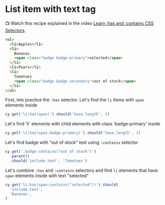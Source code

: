 # List item with text tag

<!-- fiddle List item has span with text -->

📺 Watch this recipe explained in the video [Learn :has and :contains CSS Selectors](https://youtu.be/Pxw7smb1Vyw).

```html
<ul>
  <li>Apples</li>
  <li>
    Bananas
    <span class="badge badge-primary">selected</span>
  </li>
  <li>Pears</li>
  <li>
    Tomatoes
    <span class="badge badge-secondary">out of stock</span>
  </li>
</ul>
```

First, lets practice the `:has` selector. Let's find the `li` items with `span` elements inside

```js
cy.get('li:has(span)').should('have.length', 2)
```

Let's find 'li' elements with child elements with class 'badge-primary' inside

```js
cy.get('li:has(span.badge-primary)').should('have.length', 1)
```

Let's find badge with "out of stock" text using `:contains` selector

```js
cy.get('.badge:contains("out of stock")')
  .parent()
  .should('include.text', 'Tomatoes')
```

Let's combine `:has` and `:contains` selectors and find `li` elements that have `span` elements inside with text "selected"

```js
cy.get('li:has(span:contains("selected"))').should(
  'include.text',
  'Bananas',
)
```

<!-- fiddle-end -->
